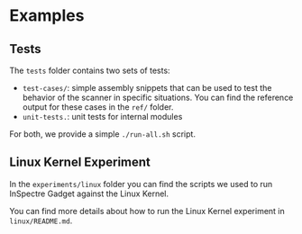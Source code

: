 # Examples

## Tests

The `tests` folder contains two sets of tests:

- `test-cases/`: simple assembly snippets that can be used
  to test the behavior of the scanner in specific situations. You can find the
  reference output for these cases in the `ref/` folder.
- `unit-tests.`: unit tests for internal modules

For both, we provide a simple `./run-all.sh` script.

## Linux Kernel Experiment

In the `experiments/linux` folder you can find the scripts we used to run InSpectre Gadget
against the Linux Kernel.

You can find more details about how to run the Linux Kernel experiment in `linux/README.md`.
